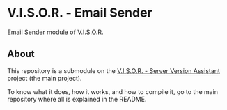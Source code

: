 # V.I.S.O.R. - Email Sender
Email Sender module of V.I.S.O.R.

## About
This repository is a submodule on the [V.I.S.O.R. - Server Version Assistant](https://github.com/Edw590/VISOR---Server-Version-Assistant) project (the main project).

To know what it does, how it works, and how to compile it, go to the main repository where all is explained in the README.
